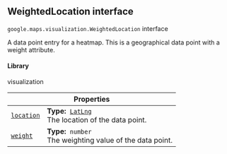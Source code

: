 
<devsite-heading text=" WeightedLocation interface" for="WeightedLocation" level="h2" link="" toc="" back-to-top=""><h2 id="WeightedLocation" is-upgraded="">WeightedLocation interface</h2></devsite-heading>
<p>
<code translate="no" dir="ltr"><span itemprop="path">google.maps.visualization</span>.<span itemprop="name">WeightedLocation</span></code>
interface
</p>
<p>A data point entry for a heatmap. This is a geographical data point with a weight attribute.</p>
<devsite-heading text="Library" for="library_2" level="h4" link=""><h4 is-upgraded="" id="library_2">Library</h4></devsite-heading>
<p>visualization</p>
<div class="devsite-table-wrapper"><table class="properties responsive" summary="interface WeightedLocation - Properties">
<thead>
<tr><th colspan="2">Properties</th>
</tr></thead>
<tbody>
<tr id="WeightedLocation.location">
<td itemprop="property"><code translate="no" dir="ltr"><a class="secret-link" href="#WeightedLocation.location"><span>location</span></a></code></td>
<td><div><strong>Type:</strong>&nbsp; <code translate="no" dir="ltr"><a href="LatLng.md">LatLng</a></code></div>
<div class="desc">The location of the data point.</div></td>
</tr>
<tr id="WeightedLocation.weight">
<td itemprop="property"><code translate="no" dir="ltr"><a class="secret-link" href="#WeightedLocation.weight"><span>weight</span></a></code></td>
<td><div><strong>Type:</strong>&nbsp; <code translate="no" dir="ltr">number</code></div>
<div class="desc">The weighting value of the data point.</div></td>
</tr>
</tbody>
</table></div>
<script src="replace_links.js"></script>
